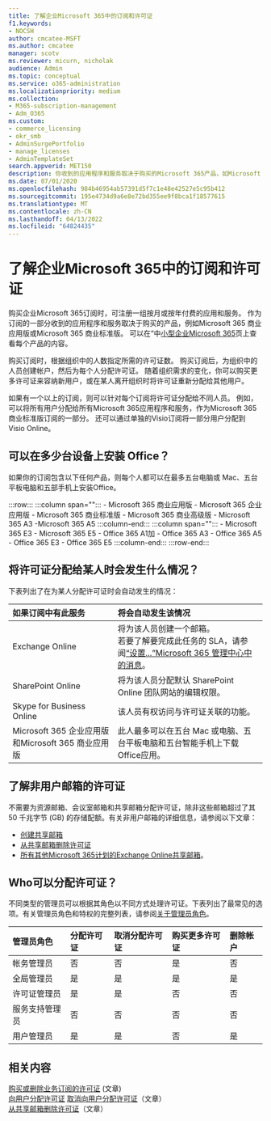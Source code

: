 ```yaml
---
title: 了解企业Microsoft 365中的订阅和许可证
f1.keywords:
- NOCSH
author: cmcatee-MSFT
ms.author: cmcatee
manager: scotv
ms.reviewer: micurn, nicholak
audience: Admin
ms.topic: conceptual
ms.service: o365-administration
ms.localizationpriority: medium
ms.collection:
- M365-subscription-management
- Adm_O365
ms.custom:
- commerce_licensing
- okr_smb
- AdminSurgePortfolio
- manage_licenses
- AdminTemplateSet
search.appverid: MET150
description: 你收到的应用程序和服务取决于购买的Microsoft 365产品，如Microsoft 365 商业应用版。
ms.date: 07/01/2020
ms.openlocfilehash: 984b46954ab57391d5f7c1e48e42527e5c95b412
ms.sourcegitcommit: 195e4734d9a6e8e72bd355ee9f8bca1f18577615
ms.translationtype: MT
ms.contentlocale: zh-CN
ms.lasthandoff: 04/13/2022
ms.locfileid: "64824435"
---
```

# <a name="understand-subscriptions-and-licenses-in-microsoft-365-for-business"></a>了解企业Microsoft 365中的订阅和许可证

购买企业Microsoft 365订阅时，可注册一组按月或按年付费的应用和服务。 作为订阅的一部分收到的应用程序和服务取决于购买的产品，例如Microsoft 365 商业应用版或Microsoft 365 商业标准版。 可以在“中[小型企业Microsoft 365](https://products.office.com/compare-all-microsoft-office-products?&activetab=tab:primaryr1)页上查看每个产品的内容。

购买订阅时，根据组织中的人数指定所需的许可证数。 购买订阅后，为组织中的人员创建帐户，然后为每个人分配许可证。 随着组织需求的变化，你可以购买更多许可证来容纳新用户，或在某人离开组织时将许可证重新分配给其他用户。

如果有一个以上的订阅，则可以针对每个订阅将许可证分配给不同人员。 例如，可以将所有用户分配给所有Microsoft 365应用程序和服务，作为Microsoft 365 商业标准版订阅的一部分。 还可以通过单独的Visio订阅将一部分用户分配到 Visio Online。

## <a name="how-many-devices-can-people-install-office-on"></a>可以在多少台设备上安装 Office？

如果你的订阅包含以下任何产品，则每个人都可以在最多五台电脑或 Mac、五台平板电脑和五部手机上安装Office。

:::row:::
   :::column span="":::
        - Microsoft 365 商业应用版 - Microsoft 365 企业应用版 - Microsoft 365 商业标准版 - Microsoft 365 商业高级版 - Microsoft 365 A3 -Microsoft 365 A5
   :::column-end:::
   :::column span="":::
        - Microsoft 365 E3 - Microsoft 365 E5 - Office 365 A1加 - Office 365 A3 - Office 365 A5 - Office 365 E3 - Office 365 E5
   :::column-end:::
:::row-end:::

## <a name="what-happens-when-you-assign-a-license-to-someone"></a>将许可证分配给某人时会发生什么情况？

下表列出了在为某人分配许可证时会自动发生的情况：
  
|如果订阅中有此服务|将会自动发生该情况|
|:-----|:-----|
|Exchange Online|将为该人员创建一个邮箱。 <br/> 若要了解要完成此任务的 SLA，请参阅[“设置...”Microsoft 365 管理中心中的消息](https://support.microsoft.com/help/2635238/setting-up-messages-in-the-office-365-admin-center)。 |
|SharePoint Online|将为该人员分配默认 SharePoint Online 团队网站的编辑权限。|
|Skype for Business Online|该人员有权访问与许可证关联的功能。|
|Microsoft 365 企业应用版和Microsoft 365 商业应用版|此人最多可以在五台 Mac 或电脑、五台平板电脑和五台智能手机上下载Office应用。|

## <a name="understand-licenses-for-non-user-mailboxes"></a>了解非用户邮箱的许可证

不需要为资源邮箱、会议室邮箱和共享邮箱分配许可证，除非这些邮箱超过了其 50 千兆字节 (GB) 的存储配额。有关非用户邮箱的详细信息，请参阅以下文章：
  
- [创建共享邮箱](../../admin/email/create-a-shared-mailbox.md)
- [从共享邮箱删除许可证](../../admin/email/remove-license-from-shared-mailbox.md)
- [所有其他Microsoft 365计划的Exchange Online共享邮箱](/exchange/collaboration-exo/shared-mailboxes)。

## <a name="who-can-assign-licenses"></a>Who可以分配许可证？

不同类型的管理员可以根据其角色以不同方式处理许可证。下表列出了最常见的选项。有关管理员角色和特权的完整列表，请参阅[关于管理员角色](../../admin/add-users/about-admin-roles.md)。
  
|管理员角色|分配许可证|取消分配许可证|购买更多许可证|删除帐户|
|:-----|:-----|:-----|:-----|:-----|
|帐务管理员|否|否|是|否|
|全局管理员|是|是|是|是|
|许可证管理员|是|是|否|否|
|服务支持管理员|否|否|否|否|
|用户管理员|是|是|否|是|

## <a name="related-content"></a>相关内容

[购买或删除业务订阅的许可证](buy-licenses.md) (文章) \
[向用户分配许可证](../../admin/manage/assign-licenses-to-users.md)
[取消向用户分配许可证](../../admin/manage/remove-licenses-from-users.md)（文章）\
[从共享邮箱删除许可证](../../admin/email/remove-license-from-shared-mailbox.md)（文章）
